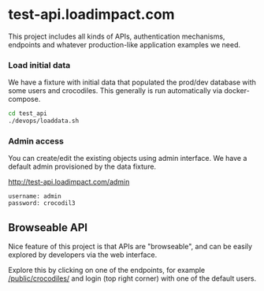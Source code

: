 # test-api.loadimpact.com

This project includes all kinds of APIs, authentication mechanisms, endpoints and whatever 
production-like application examples we need.


### Load initial data
We have a fixture with initial data that populated the prod/dev database with some users and crocodiles.
This generally is run automatically via docker-compose.

```bash
cd test_api
./devops/loaddata.sh
```

### Admin access

You can create/edit the existing objects using admin interface. We have a default admin provisioned by the data fixture.

http://test-api.loadimpact.com/admin

    username: admin
    password: crocodil3


## Browseable API

Nice feature of this project is that APIs are "browseable", and can be easily explored by developers via the web interface.

Explore this by clicking on one of the endpoints, for example [/public/crocodiles/](http://test-api.loadimpact.com/public/crocodiles)
and login (top right corner) with one of the default users.
